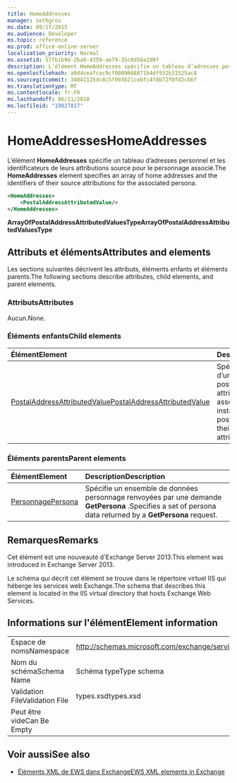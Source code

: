 ```yaml
---
title: HomeAddresses
manager: sethgros
ms.date: 09/17/2015
ms.audience: Developer
ms.topic: reference
ms.prod: office-online-server
localization_priority: Normal
ms.assetid: 57fb1b9d-2ba8-4359-ae79-35c0d56a2d0f
description: L’élément HomeAddresses spécifie un tableau d’adresses personnel et les identificateurs de leurs attributions source pour le personnage associé.
ms.openlocfilehash: a9d4ceafcac9cf0809668871b4df932b31525ac8
ms.sourcegitcommit: 34041125dc8c5f993b21cebfc4f8b72f0fd2cb6f
ms.translationtype: MT
ms.contentlocale: fr-FR
ms.lasthandoff: 06/11/2018
ms.locfileid: "19827817"
---
```

# <a name="homeaddresses"></a><span data-ttu-id="dbf15-103">HomeAddresses</span><span class="sxs-lookup"><span data-stu-id="dbf15-103">HomeAddresses</span></span>

<span data-ttu-id="dbf15-104">L’élément **HomeAddresses** spécifie un tableau d’adresses personnel et les identificateurs de leurs attributions source pour le personnage associé.</span><span class="sxs-lookup"><span data-stu-id="dbf15-104">The **HomeAddresses** element specifies an array of home addresses and the identifiers of their source attributions for the associated persona.</span></span> 
  
```XML
<HomeAddresses>
    <PostalAddressAttributedValue/>
</HomeAddresses>
```

 <span data-ttu-id="dbf15-105">**ArrayOfPostalAddressAttributedValuesType**</span><span class="sxs-lookup"><span data-stu-id="dbf15-105">**ArrayOfPostalAddressAttributedValuesType**</span></span>
## <a name="attributes-and-elements"></a><span data-ttu-id="dbf15-106">Attributs et éléments</span><span class="sxs-lookup"><span data-stu-id="dbf15-106">Attributes and elements</span></span>

<span data-ttu-id="dbf15-107">Les sections suivantes décrivent les attributs, éléments enfants et éléments parents.</span><span class="sxs-lookup"><span data-stu-id="dbf15-107">The following sections describe attributes, child elements, and parent elements.</span></span>
  
### <a name="attributes"></a><span data-ttu-id="dbf15-108">Attributs</span><span class="sxs-lookup"><span data-stu-id="dbf15-108">Attributes</span></span>

<span data-ttu-id="dbf15-109">Aucun.</span><span class="sxs-lookup"><span data-stu-id="dbf15-109">None.</span></span>
  
### <a name="child-elements"></a><span data-ttu-id="dbf15-110">Éléments enfants</span><span class="sxs-lookup"><span data-stu-id="dbf15-110">Child elements</span></span>

|<span data-ttu-id="dbf15-111">**Élément**</span><span class="sxs-lookup"><span data-stu-id="dbf15-111">**Element**</span></span>|<span data-ttu-id="dbf15-112">**Description**</span><span class="sxs-lookup"><span data-stu-id="dbf15-112">**Description**</span></span>|
|:-----|:-----|
|[<span data-ttu-id="dbf15-113">PostalAddressAttributedValue</span><span class="sxs-lookup"><span data-stu-id="dbf15-113">PostalAddressAttributedValue</span></span>](postaladdressattributedvalue.md) <br/> |<span data-ttu-id="dbf15-114">Spécifie une instance d’un tableau d’adresses postales et leurs attributions associées.</span><span class="sxs-lookup"><span data-stu-id="dbf15-114">Specifies an instance of an array of postal addresses and their associated attributions.</span></span>  <br/> |
   
### <a name="parent-elements"></a><span data-ttu-id="dbf15-115">Éléments parents</span><span class="sxs-lookup"><span data-stu-id="dbf15-115">Parent elements</span></span>

|<span data-ttu-id="dbf15-116">**Élément**</span><span class="sxs-lookup"><span data-stu-id="dbf15-116">**Element**</span></span>|<span data-ttu-id="dbf15-117">**Description**</span><span class="sxs-lookup"><span data-stu-id="dbf15-117">**Description**</span></span>|
|:-----|:-----|
|[<span data-ttu-id="dbf15-118">Personnage</span><span class="sxs-lookup"><span data-stu-id="dbf15-118">Persona</span></span>](persona.md) <br/> |<span data-ttu-id="dbf15-119">Spécifie un ensemble de données personnage renvoyées par une demande **GetPersona** .</span><span class="sxs-lookup"><span data-stu-id="dbf15-119">Specifies a set of persona data returned by a **GetPersona** request.</span></span>  <br/> |
   
## <a name="remarks"></a><span data-ttu-id="dbf15-120">Remarques</span><span class="sxs-lookup"><span data-stu-id="dbf15-120">Remarks</span></span>

<span data-ttu-id="dbf15-121">Cet élément est une nouveauté d'Exchange Server 2013.</span><span class="sxs-lookup"><span data-stu-id="dbf15-121">This element was introduced in Exchange Server 2013.</span></span>
  
<span data-ttu-id="dbf15-122">Le schéma qui décrit cet élément se trouve dans le répertoire virtuel IIS qui héberge les services web Exchange.</span><span class="sxs-lookup"><span data-stu-id="dbf15-122">The schema that describes this element is located in the IIS virtual directory that hosts Exchange Web Services.</span></span>
  
## <a name="element-information"></a><span data-ttu-id="dbf15-123">Informations sur l'élément</span><span class="sxs-lookup"><span data-stu-id="dbf15-123">Element information</span></span>

|||
|:-----|:-----|
|<span data-ttu-id="dbf15-124">Espace de noms</span><span class="sxs-lookup"><span data-stu-id="dbf15-124">Namespace</span></span>  <br/> |http://schemas.microsoft.com/exchange/services/2006/types  <br/> |
|<span data-ttu-id="dbf15-125">Nom du schéma</span><span class="sxs-lookup"><span data-stu-id="dbf15-125">Schema Name</span></span>  <br/> |<span data-ttu-id="dbf15-126">Schéma type</span><span class="sxs-lookup"><span data-stu-id="dbf15-126">Type schema</span></span>  <br/> |
|<span data-ttu-id="dbf15-127">Validation File</span><span class="sxs-lookup"><span data-stu-id="dbf15-127">Validation File</span></span>  <br/> |<span data-ttu-id="dbf15-128">types.xsd</span><span class="sxs-lookup"><span data-stu-id="dbf15-128">types.xsd</span></span>  <br/> |
|<span data-ttu-id="dbf15-129">Peut être vide</span><span class="sxs-lookup"><span data-stu-id="dbf15-129">Can Be Empty</span></span>  <br/> ||
   
## <a name="see-also"></a><span data-ttu-id="dbf15-130">Voir aussi</span><span class="sxs-lookup"><span data-stu-id="dbf15-130">See also</span></span>



- [<span data-ttu-id="dbf15-131">Éléments XML de EWS dans Exchange</span><span class="sxs-lookup"><span data-stu-id="dbf15-131">EWS XML elements in Exchange</span></span>](ews-xml-elements-in-exchange.md)

